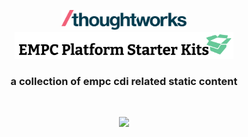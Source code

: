 <div align="center">
	<p>
		<img alt="Thoughtworks Logo" src="https://raw.githubusercontent.com/ThoughtWorks-DPS/static/master/thoughtworks_flamingo_wave.png?sanitize=true" width=200 />
    <br />
		<img alt="EMPC Title" src="https://raw.githubusercontent.com/ThoughtWorks-DPS/static/master/EMPCPlatformStarterKitsImage.png?sanitize=true" width=350/>
	</p>

  <h3>a collection of empc cdi related static content</h3>
<br />


<a href="https://raw.githubusercontent.com/ThoughtWorks-DPS/static/master/LICENSE.MD"><img src="https://img.shields.io/badge/license-MIT-blue.svg"></a>

